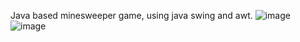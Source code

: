 Java based minesweeper game, using java swing and awt.
![image](https://github.com/user-attachments/assets/1d5298e0-d5b0-4301-b9d3-46853c760a3a)
![image](https://github.com/user-attachments/assets/265c0bd8-5d20-4cc4-bc66-443fc2562974)
